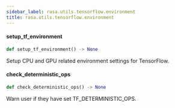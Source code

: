```yaml
---
sidebar_label: rasa.utils.tensorflow.environment
title: rasa.utils.tensorflow.environment
---
```

#### setup\_tf\_environment

```python
def setup_tf_environment() -> None
```

Setup CPU and GPU related environment settings for TensorFlow.

#### check\_deterministic\_ops

```python
def check_deterministic_ops() -> None
```

Warn user if they have set TF_DETERMINISTIC_OPS.

